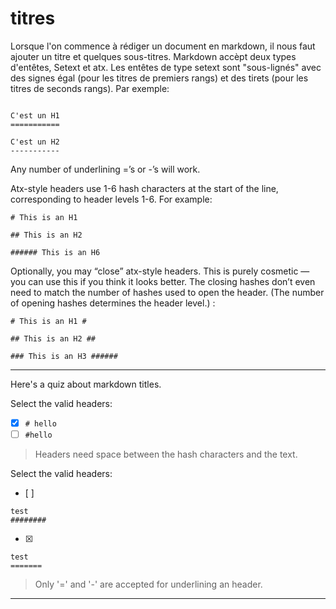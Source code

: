 # titres
Lorsque l'on commence à rédiger un document en markdown, il nous faut ajouter un titre et quelques sous-titres.
Markdown accèpt deux types d'entêtes, Setext et atx.
Les entêtes de type setext sont "sous-lignés" avec des signes égal (pour les titres de premiers rangs) et des tirets (pour les titres de seconds rangs). Par exemple:

```

C'est un H1
===========

C'est un H2
-----------
```

Any number of underlining =’s or -’s will work.

Atx-style headers use 1-6 hash characters at the start of the line, corresponding to header levels 1-6. For example:

```
# This is an H1

## This is an H2

###### This is an H6
```


Optionally, you may “close” atx-style headers. This is purely cosmetic — you can use this if you think it looks better. The closing hashes don’t even need to match the number of hashes used to open the header. (The number of opening hashes determines the header level.) :

```
# This is an H1 #

## This is an H2 ##

### This is an H3 ######
```


---

Here's a quiz about markdown titles.

Select the valid headers:
- [x] `# hello`
- [ ] `#hello`

> Headers need space between the hash characters and the text.

Select the valid headers:
- [ ]  
```
test
########
```
- [x]   
```
test
=======
```

> Only '=' and '-' are accepted for underlining an header.

---


